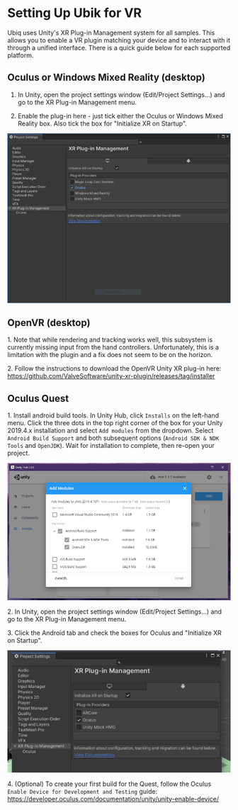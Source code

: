 # Setting Up Ubik for VR

Ubiq uses Unity's XR Plug-in Management system for all samples. This allows you to enable a VR plugin matching your device and to interact with it through a unified interface. There is a quick guide below for each supported platform.

## Oculus or Windows Mixed Reality (desktop)

1. In Unity, open the project settings window (Edit/Project Settings\...) and go to the XR Plug-in Management menu.

2. Enable the plug-in here - just tick either the Oculus or Windows Mixed Reality box. Also tick the box for "Initialize XR on Startup".

![](images/f5bb3981-78f3-49f2-b606-5359674d8c9d.png)

## OpenVR (desktop)

1\. Note that while rendering and tracking works well, this subsystem is currently missing input from the hand controllers. Unfortunately, this is a limitation with the plugin and a fix does not seem to be on the horizon.

2\. Follow the instructions to download the OpenVR Unity XR plug-in here: https://github.com/ValveSoftware/unity-xr-plugin/releases/tag/installer

## Oculus Quest

1\. Install android build tools. In Unity Hub, click `Installs` on the left-hand menu. Click the three dots in the top right corner of the box for your Unity 2019.4.x installation and select `Add modules` from the dropdown. Select `Android Build Support` and both subsequent options (`Android SDK & NDK Tools` and `OpenJDK`). Wait for installation to complete, then re-open your project.

![](images/b5c1f706-b9dc-4265-ac50-396e0026ee66.png)

2\. In Unity, open the project settings window (Edit/Project Settings\...) and go to the XR Plug-in Management menu.

3\. Click the Android tab and check the boxes for Oculus and "Initialize XR on Startup".

![](images/ea68f5a9-95c3-46f6-97ef-b975a6c6108a.png)

4\. (Optional) To create your first build for the Quest, follow the Oculus `Enable Device for Development and Testing` guide: https://developer.oculus.com/documentation/unity/unity-enable-device/
